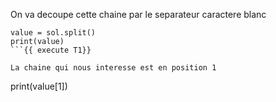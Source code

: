 
On va decoupe cette chaine par le separateur caractere blanc
```
value = sol.split()
print(value)
```{{ execute T1}}

La chaine qui nous interesse est en position 1
```
print(value[1])
```{{ execute T1}}



